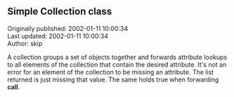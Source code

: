 ## Simple Collection class  
Originally published: 2002-01-11 10:00:34  
Last updated: 2002-01-11 10:00:34  
Author: skip   
  
A collection groups a set of objects together and forwards attribute lookups to all elements of the collection that contain the desired attribute.  It's not an error for an element of the collection to be missing an attribute.  The list returned is just missing that value.  The same holds true when forwarding __call__.